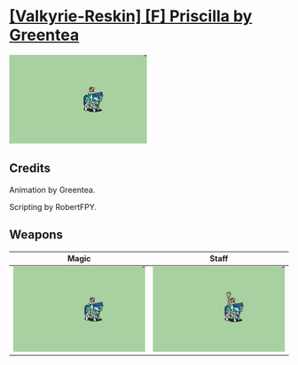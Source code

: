 # [\[Valkyrie-Reskin\] \[F\] Priscilla by Greentea](./)
 

<img src="./6.%20Magic/Magic_000.png" alt="[Valkyrie-Reskin] [F] Priscilla by Greentea standing" />

## Credits

Animation by Greentea.

Scripting by RobertFPY.

## Weapons
 

|Magic |Staff |
|  :---: | :---: |
| <img alt="Magic animation" src="./6.%20Magic/Magic.gif" /> | <img alt="Staff animation" src="./7.%20Staff/Staff.gif" /> |
